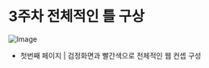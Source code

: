 # 3주차 전체적인 틀 구상


![Image](https://github.com/user-attachments/assets/0df63486-5fbd-4f70-abc3-3849f3a682fa)

- 첫번째 페이지 | 검정화면과 빨간색으로 전체적인 웹 컨셉 구성 

